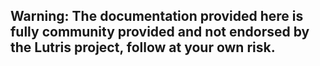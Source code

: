 ## Warning: The documentation provided here is fully community provided and not endorsed by the Lutris project, follow at your own risk.
